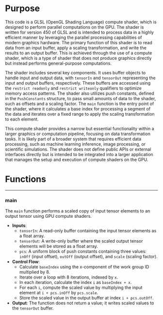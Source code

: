 # Purpose
This code is a GLSL (OpenGL Shading Language) compute shader, which is designed to perform parallel computations on the GPU. The shader is written for version 450 of GLSL and is intended to process data in a highly efficient manner by leveraging the parallel processing capabilities of modern graphics hardware. The primary function of this shader is to read data from an input buffer, apply a scaling transformation, and write the results to an output buffer. This is achieved through the use of a compute shader, which is a type of shader that does not produce graphics directly but instead performs general-purpose computations.

The shader includes several key components. It uses buffer objects to handle input and output data, with `tensorIn` and `tensorOut` representing the input and output buffers, respectively. These buffers are accessed using the `restrict readonly` and `restrict writeonly` qualifiers to optimize memory access patterns. The shader also utilizes push constants, defined in the `PushConstants` structure, to pass small amounts of data to the shader, such as offsets and a scaling factor. The `main` function is the entry point of the shader, where it calculates a base index for processing a segment of the data and iterates over a fixed range to apply the scaling transformation to each element.

This compute shader provides a narrow but essential functionality within a larger graphics or computation pipeline, focusing on data transformation tasks. It is likely part of a broader system that requires efficient data processing, such as machine learning inference, image processing, or scientific simulations. The shader does not define public APIs or external interfaces directly but is intended to be integrated into a larger application that manages the setup and execution of compute shaders on the GPU.
# Functions

---
### main
The `main` function performs a scaled copy of input tensor elements to an output tensor using GPU compute shaders.
- **Inputs**:
    - `tensorIn`: A read-only buffer containing the input tensor elements as a float array.
    - `tensorOut`: A write-only buffer where the scaled output tensor elements will be stored as a float array.
    - `pcs`: A uniform block of push constants containing three values: `inOff` (input offset), `outOff` (output offset), and `scale` (scaling factor).
- **Control Flow**:
    - Calculate `baseIndex` using the x-component of the work group ID multiplied by 8.
    - Iterate over a loop with 8 iterations, indexed by `x`.
    - In each iteration, calculate the index `i` as `baseIndex + x`.
    - For each `i`, compute the scaled value by multiplying the input element at `i + pcs.inOff` by `pcs.scale`.
    - Store the scaled value in the output buffer at index `i + pcs.outOff`.
- **Output**: The function does not return a value; it writes scaled values to the `tensorOut` buffer.


